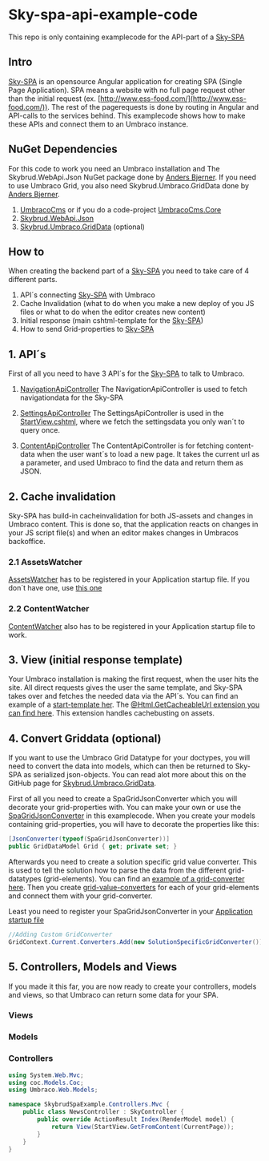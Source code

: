 # Sky-spa-api-example-code

This repo is only containing examplecode for the API-part of a [Sky-SPA](https://github.com/skybrud/sky-spa)

## Intro
[Sky-SPA](https://github.com/skybrud/sky-spa) is an opensource Angular application for creating SPA (Single Page Application). SPA means a website with no full page request other than the initial request (ex. [http://www.ess-food.com/](http://www.ess-food.com/)). The rest of the pagerequests is done by routing in Angular and API-calls to the services behind. This examplecode shows how to make these APIs and connect them to an Umbraco instance.

<!-- list nuget dependencies -->
## NuGet Dependencies
For this code to work you need an Umbraco installation and The Skybrud.WebApi.Json NuGet package done by [Anders Bjerner](https://github.com/abjerner/). If you need to use Umbraco Grid, you also need Skybrud.Umbraco.GridData done by [Anders Bjerner](https://github.com/abjerner/).

1. [UmbracoCms](https://www.nuget.org/packages/UmbracoCms/) or if you do a code-project [UmbracoCms.Core](https://www.nuget.org/packages/UmbracoCms.Core/)
2. [Skybrud.WebApi.Json](https://www.nuget.org/packages/Skybrud.WebApi.Json/)
3. [Skybrud.Umbraco.GridData](https://github.com/skybrud/Skybrud.Umbraco.GridData) (optional)


## How to
When creating the backend part of a [Sky-SPA](https://github.com/skybrud/sky-spa) you need to take care of 4 different parts.

1. API´s connecting [Sky-SPA](https://github.com/skybrud/sky-spa) with Umbraco
2. Cache Invalidation (what to do when you make a new deploy of you JS files or what to do when the editor creates new content)
3. Initial response (main cshtml-template for the [Sky-SPA](https://github.com/skybrud/sky-spa))
4. How to send Grid-properties to [Sky-SPA](https://github.com/skybrud/sky-spa)


## 1. API´s
First of all you need to have 3 API´s for the [Sky-SPA](https://github.com/skybrud/sky-spa) to talk to Umbraco.

1. [NavigationApiController](https://github.com/skybrud/sky-spa-api-example-code/blob/master/src/Skybrud.Umbraco.Spa/api/Controllers/Api/Spa/NavigationApiController.cs)
The NavigationApiController is used to fetch navigationdata for the Sky-SPA 

2. [SettingsApiController](https://github.com/skybrud/sky-spa-api-example-code/blob/master/src/Skybrud.Umbraco.Spa/api/Controllers/Api/Spa/SettingsApiController.cs)
The SettingsApiController is used in the [StartView.cshtml](https://github.com/skybrud/sky-spa-api-example-code/blob/master/src/Skybrud.Umbraco.Spa/web/Views/StartView.cshtml), where we fetch the settingsdata you only wan´t to query once.

3. [ContentApiController]()
The ContentApiController is for fetching content-data when the user want´s to load a new page. It takes the current url as a parameter, and used Umbraco to find the data and return them as JSON.


## 2. Cache invalidation
Sky-SPA has build-in cacheinvalidation for both JS-assets and changes in Umbraco content. This is done so, that the application reacts on changes in your JS script file(s) and when an editor makes changes in Umbracos backoffice.

### 2.1 AssetsWatcher
[AssetsWatcher](https://github.com/skybrud/sky-spa-api-example-code/blob/master/src/Skybrud.Umbraco.Spa/api/EventHandlers/Spa/AssetsWatcher.cs) has to be registered in your Application startup file. If you don´t have one, use [this one](https://github.com/skybrud/sky-spa-api-example-code/blob/master/src/Skybrud.Umbraco.Spa/api/Startup.cs)

### 2.2 ContentWatcher
[ContentWatcher](https://github.com/skybrud/sky-spa-api-example-code/blob/master/src/Skybrud.Umbraco.Spa/api/EventHandlers/Spa/ContentWatcher.cs) also has to be registered in your Application startup file to work.


## 3. View (initial response template)
Your Umbraco installation is making the first request, when the user hits the site. All direct requests gives the user the same template, and Sky-SPA takes over and fetches the needed data via the API´s. You can find an example of a [start-template her](https://github.com/skybrud/sky-spa-api-example-code/blob/master/src/Skybrud.Umbraco.Spa/web/Views/StartView.cshtml). The [@Html.GetCacheableUrl extension you can find here](https://github.com/skybrud/sky-spa-api-example-code/blob/master/src/Skybrud.Umbraco.Spa/api/Extensions/HtmlHelperExtensions.cs). This extension handles cachebusting on assets.


## 4. Convert Griddata (optional)
If you want to use the Umbraco Grid Datatype for your doctypes, you will need to convert the data into models, which can then be returned to Sky-SPA as serialized json-objects. You can read alot more about this on the GitHub page for [Skybrud.Umbraco.GridData](https://github.com/skybrud/Skybrud.Umbraco.GridData).

First of all you need to create a SpaGridJsonConverter which you will decorate your grid-properties with. You can make your own or use the [SpaGridJsonConverter](https://github.com/skybrud/sky-spa-api-example-code/blob/master/src/Skybrud.Umbraco.Spa/api/Grid/Spa/SpaGridJsonConverter.cs) in this examplecode. When you create your models containing grid-properties, you will have to decorate the properties like this:

```csharp
[JsonConverter(typeof(SpaGridJsonConverter))]
public GridDataModel Grid { get; private set; }
```

Afterwards you need to create a solution specific grid value converter. This is used to tell the solution how to parse the data from the different grid-datatypes (grid-elements). You can find an [example of a grid-converter here](https://github.com/skybrud/sky-spa-api-example-code/blob/master/src/Skybrud.Umbraco.Spa/api/Grid/SolutionSpecificGridConverter.cs). Then you create [grid-value-converters](https://github.com/skybrud/sky-spa-api-example-code/tree/master/src/Skybrud.Umbraco.Spa/api/Models/Grid) for each of your grid-elements and connect them with your grid-converter.

Least you need to register your SpaGridJsonConverter in your [Application startup file](https://github.com/skybrud/sky-spa-api-example-code/blob/master/src/Skybrud.Umbraco.Spa/api/Startup.cs)

```csharp
//Adding Custom GridConverter
GridContext.Current.Converters.Add(new SolutionSpecificGridConverter());
```

## 5. Controllers, Models and Views
If you made it this far, you are now ready to create your controllers, models and views, so that Umbraco can return some data for your SPA. 

### Views
<!-- 
skriv noget om at der skal oprettes views som normalt. Disse navngivninger skal oprettes som angular-templates i SPA´en med samme navn. F.eks. frontpage.cshtml -> frontpage.html
-->

### Models
<!--
noget med at der skal oprettes models for hver doctype. Husk at dekorere med [JsonProperty("jsonnavnpåproperty")]
1. opret properties
2. opret constructor
3. opret static metode
-->

### Controllers
<!--
nedarv fra SkyController
-->
```csharp
using System.Web.Mvc;
using coc.Models.Coc;
using Umbraco.Web.Models;

namespace SkybrudSpaExample.Controllers.Mvc {
    public class NewsController : SkyController {
        public override ActionResult Index(RenderModel model) {
            return View(StartView.GetFromContent(CurrentPage));
        }
    }
}
```
